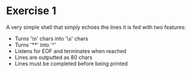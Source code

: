 # Exercise 1
A very simple shell that simply echoes the lines it is fed with two features:
* Turns '\\n' chars into '\\s' chars
* Turns '\*\*' into '^'
* Listens for EOF and terminates when reached
* Lines are outputted as 80 chars
* Lines must be completed before being printed
